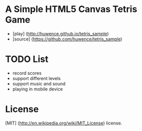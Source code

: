 A Simple HTML5 Canvas Tetris Game
=======

* [play] (http://huwence.github.io/tetris_sample)
* [source] (https://github.com/huwence/tetris_sample)

TODO List
=======

* record scores
* support different levels
* support music and sound
* playing in mobile device

License
=======
[MIT] (http://en.wikipedia.org/wiki/MIT_License) license.
